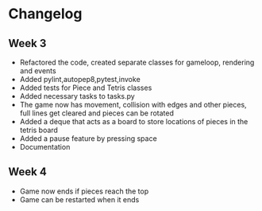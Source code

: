 # Changelog
## Week 3
* Refactored the code, created separate classes for gameloop, rendering and events
* Added pylint,autopep8,pytest,invoke
* Added tests for Piece and Tetris classes
* Added necessary tasks to tasks.py
* The game now has movement, collision with edges and other pieces, full lines get cleared and pieces can be rotated
* Added a deque that acts as a board to store locations of pieces in the tetris board
* Added a pause feature by pressing space
* Documentation
## Week 4
* Game now ends if pieces reach the top
* Game can be restarted when it ends